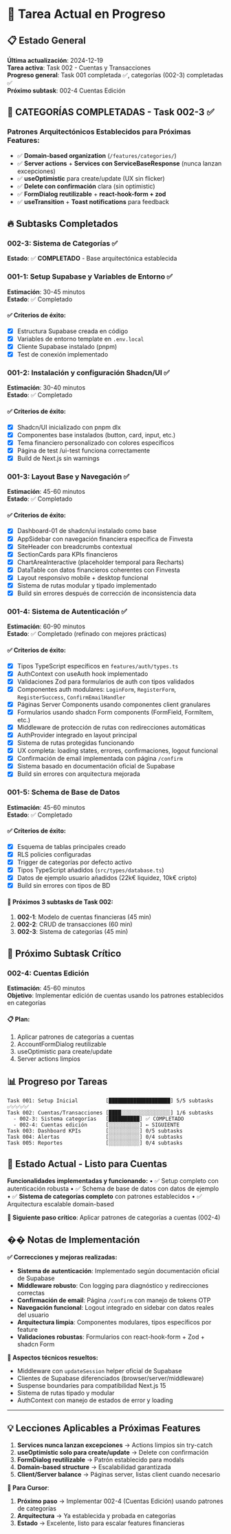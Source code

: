 # 🎯 Tarea Actual en Progreso

## 📋 Estado General

**Última actualización**: 2024-12-19  
**Tarea activa**: Task 002 - Cuentas y Transacciones  
**Progreso general**: Task 001 completada ✅, categorías (002-3) completadas ✅  
**Próximo subtask**: 002-4 Cuentas Edición

## 🎉 **CATEGORÍAS COMPLETADAS** - Task 002-3 ✅

### **Patrones Arquitectónicos Establecidos para Próximas Features:**

- ✅ **Domain-based organization** (`/features/categories/`)
- ✅ **Server actions** + **Services con ServiceBaseResponse** (nunca lanzan excepciones)
- ✅ **useOptimistic** para create/update (UX sin flicker)
- ✅ **Delete con confirmación** clara (sin optimistic)
- ✅ **FormDialog reutilizable** + **react-hook-form + zod**
- ✅ **useTransition** + **Toast notifications** para feedback

## 🔥 Subtasks Completados

### 002-3: Sistema de Categorías ✅

**Estado**: ✅ **COMPLETADO** - Base arquitectónica establecida

### 001-1: Setup Supabase y Variables de Entorno ✅

**Estimación**: 30-45 minutos  
**Estado**: ✅ Completado

#### ✅ Criterios de éxito:

- [x] Estructura Supabase creada en código
- [x] Variables de entorno template en `.env.local`
- [x] Cliente Supabase instalado (pnpm)
- [x] Test de conexión implementado

### 001-2: Instalación y configuración Shadcn/UI ✅

**Estimación**: 30-40 minutos  
**Estado**: ✅ Completado

#### ✅ Criterios de éxito:

- [x] Shadcn/UI inicializado con pnpm dlx
- [x] Componentes base instalados (button, card, input, etc.)
- [x] Tema financiero personalizado con colores específicos
- [x] Página de test /ui-test funciona correctamente
- [x] Build de Next.js sin warnings

### 001-3: Layout Base y Navegación ✅

**Estimación**: 45-60 minutos  
**Estado**: ✅ Completado

#### ✅ Criterios de éxito:

- [x] Dashboard-01 de shadcn/ui instalado como base
- [x] AppSidebar con navegación financiera específica de Finvesta
- [x] SiteHeader con breadcrumbs contextual
- [x] SectionCards para KPIs financieros
- [x] ChartAreaInteractive (placeholder temporal para Recharts)
- [x] DataTable con datos financieros coherentes con Finvesta
- [x] Layout responsivo mobile + desktop funcional
- [x] Sistema de rutas modular y tipado implementado
- [x] Build sin errores después de corrección de inconsistencia data

### 001-4: Sistema de Autenticación ✅

**Estimación**: 60-90 minutos  
**Estado**: ✅ Completado (refinado con mejores prácticas)

#### ✅ Criterios de éxito:

- [x] Tipos TypeScript específicos en `features/auth/types.ts`
- [x] AuthContext con useAuth hook implementado
- [x] Validaciones Zod para formularios de auth con tipos validados
- [x] Componentes auth modulares: `LoginForm`, `RegisterForm`, `RegisterSuccess`, `ConfirmEmailHandler`
- [x] Páginas Server Components usando componentes client granulares
- [x] Formularios usando shadcn Form components (FormField, FormItem, etc.)
- [x] Middleware de protección de rutas con redirecciones automáticas
- [x] AuthProvider integrado en layout principal
- [x] Sistema de rutas protegidas funcionando
- [x] UX completa: loading states, errores, confirmaciones, logout funcional
- [x] Confirmación de email implementada con página `/confirm`
- [x] Sistema basado en documentación oficial de Supabase
- [x] Build sin errores con arquitectura mejorada

### 001-5: Schema de Base de Datos

**Estimación**: 45-60 minutos  
**Estado**: ✅ Completado

#### ✅ Criterios de éxito:

- [x] Esquema de tablas principales creado
- [x] RLS policies configuradas
- [x] Trigger de categorías por defecto activo
- [x] Tipos TypeScript añadidos (`src/types/database.ts`)
- [x] Datos de ejemplo usuario añadidos (22k€ liquidez, 10k€ cripto)
- [x] Build sin errores con tipos de BD

#### 🎯 Próximos 3 subtasks de Task 002:

1. **002-1**: Modelo de cuentas financieras (45 min)
2. **002-2**: CRUD de transacciones (60 min)
3. **002-3**: Sistema de categorías (45 min)

## 🎯 **Próximo Subtask Crítico**

### 002-4: Cuentas Edición

**Estimación**: 45-60 minutos  
**Objetivo**: Implementar edición de cuentas usando los patrones establecidos en categorías

#### 📋 Plan:

1. Aplicar patrones de categorías a cuentas
2. AccountFormDialog reutilizable
3. useOptimistic para create/update
4. Server actions limpios

## 📊 Progreso por Tareas

```
Task 001: Setup Inicial         [████████████████████] 5/5 subtasks ✅✅✅✅✅
Task 002: Cuentas/Transacciones [████░░░░░░░░░░░░░░░░] 1/6 subtasks
  - 002-3: Sistema categorías   [██████████] ✅ COMPLETADO
  - 002-4: Cuentas edición      [░░░░░░░░░░] ← SIGUIENTE
Task 003: Dashboard KPIs        [░░░░░░░░░░] 0/5 subtasks
Task 004: Alertas               [░░░░░░░░░░] 0/4 subtasks
Task 005: Reportes              [░░░░░░░░░░] 0/4 subtasks
```

## 🚨 Estado Actual - Listo para Cuentas

**Funcionalidades implementadas y funcionando:**
• ✅ Setup completo con autenticación robusta
• ✅ Schema de base de datos con datos de ejemplo  
• ✅ **Sistema de categorías completo** con patrones establecidos
• ✅ Arquitectura escalable domain-based

**🎯 Siguiente paso crítico**: Aplicar patrones de categorías a cuentas (002-4)

## �� Notas de Implementación

**✅ Correcciones y mejoras realizadas:**

- **Sistema de autenticación**: Implementado según documentación oficial de Supabase
- **Middleware robusto**: Con logging para diagnóstico y redirecciones correctas
- **Confirmación de email**: Página `/confirm` con manejo de tokens OTP
- **Navegación funcional**: Logout integrado en sidebar con datos reales del usuario
- **Arquitectura limpia**: Componentes modulares, tipos específicos por feature
- **Validaciones robustas**: Formularios con react-hook-form + Zod + shadcn Form

**🔧 Aspectos técnicos resueltos:**

- Middleware con `updateSession` helper oficial de Supabase
- Clientes de Supabase diferenciados (browser/server/middleware)
- Suspense boundaries para compatibilidad Next.js 15
- Sistema de rutas tipado y modular
- AuthContext con manejo de estados de error y loading

---

## 💡 **Lecciones Aplicables a Próximas Features**

1. **Services nunca lanzan excepciones** → Actions limpios sin try-catch
2. **useOptimistic solo para create/update** → Delete con confirmación
3. **FormDialog reutilizable** → Patrón establecido para modals
4. **Domain-based structure** → Escalabilidad garantizada
5. **Client/Server balance** → Páginas server, listas client cuando necesario

**🎯 Para Cursor**:

1. **Próximo paso** → Implementar 002-4 (Cuentas Edición) usando patrones de categorías
2. **Arquitectura** → Ya establecida y probada en categorías
3. **Estado** → Excelente, listo para escalar features financieras
